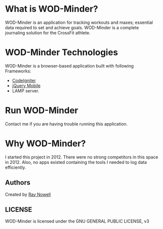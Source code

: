 # What is WOD-Minder?

WOD-Minder is an application for tracking workouts and maxes; essential data required to set and achieve goals. WOD-Minder is a complete journaling solution for the CrossFit athlete.

# WOD-Minder Technologies

 WOD-Minder is a browser-based application built with following Frameworks:
 
 * [CodeIgniter](http://www.codeigniter.com/)
 * [jQuery Mobile](http://jquerymobile.com/)
 * LAMP server.

# Run WOD-Minder 

  Contact me if you are having trouble running this application.  

# Why WOD-Minder?

  I started this project in 2012.  There were no strong competitors in this space in 2012.  Also, no apps existed containing the tools I needed to log data efficiently.

## Authors

 Created by [Ray Nowell](https://www.linkedin.com/profile/view?id=106526611)

## LICENSE

WOD-Minder is licensed under the GNU GENERAL PUBLIC LICENSE, v3  

